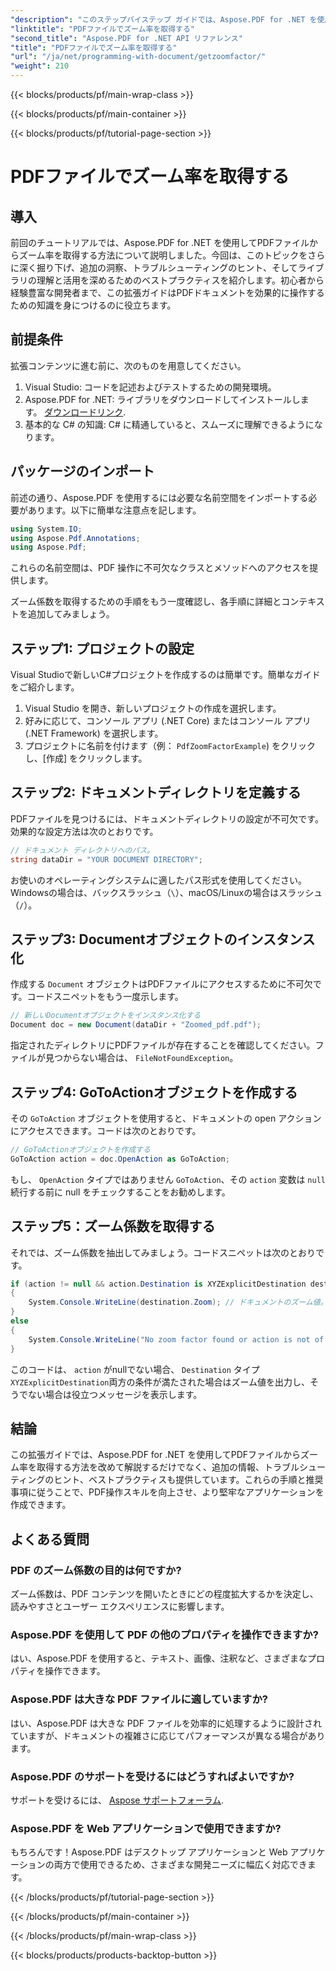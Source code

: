 ```yaml
---
"description": "このステップバイステップ ガイドでは、Aspose.PDF for .NET を使用して PDF ファイルのズーム係数を取得する方法を学習します。"
"linktitle": "PDFファイルでズーム率を取得する"
"second_title": "Aspose.PDF for .NET API リファレンス"
"title": "PDFファイルでズーム率を取得する"
"url": "/ja/net/programming-with-document/getzoomfactor/"
"weight": 210
---
```


{{< blocks/products/pf/main-wrap-class >}}

{{< blocks/products/pf/main-container >}}

{{< blocks/products/pf/tutorial-page-section >}}

# PDFファイルでズーム率を取得する

## 導入

前回のチュートリアルでは、Aspose.PDF for .NET を使用してPDFファイルからズーム率を取得する方法について説明しました。今回は、このトピックをさらに深く掘り下げ、追加の洞察、トラブルシューティングのヒント、そしてライブラリの理解と活用を深めるためのベストプラクティスを紹介します。初心者から経験豊富な開発者まで、この拡張ガイドはPDFドキュメントを効果的に操作するための知識を身につけるのに役立ちます。

## 前提条件

拡張コンテンツに進む前に、次のものを用意してください。

1. Visual Studio: コードを記述およびテストするための開発環境。
2. Aspose.PDF for .NET: ライブラリをダウンロードしてインストールします。 [ダウンロードリンク](https://releases。aspose.com/pdf/net/).
3. 基本的な C# の知識: C# に精通していると、スムーズに理解できるようになります。

## パッケージのインポート

前述の通り、Aspose.PDF を使用するには必要な名前空間をインポートする必要があります。以下に簡単な注意点を記します。

```csharp
using System.IO;
using Aspose.Pdf.Annotations;
using Aspose.Pdf;
```

これらの名前空間は、PDF 操作に不可欠なクラスとメソッドへのアクセスを提供します。

ズーム係数を取得するための手順をもう一度確認し、各手順に詳細とコンテキストを追加してみましょう。

## ステップ1: プロジェクトの設定

Visual Studioで新しいC#プロジェクトを作成するのは簡単です。簡単なガイドをご紹介します。

1. Visual Studio を開き、新しいプロジェクトの作成を選択します。
2. 好みに応じて、コンソール アプリ (.NET Core) またはコンソール アプリ (.NET Framework) を選択します。
3. プロジェクトに名前を付けます（例： `PdfZoomFactorExample`) をクリックし、[作成] をクリックします。

## ステップ2: ドキュメントディレクトリを定義する

PDFファイルを見つけるには、ドキュメントディレクトリの設定が不可欠です。効果的な設定方法は次のとおりです。

```csharp
// ドキュメント ディレクトリへのパス。
string dataDir = "YOUR DOCUMENT DIRECTORY";
```

お使いのオペレーティングシステムに適したパス形式を使用してください。Windowsの場合は、バックスラッシュ（`\`）、macOS/Linuxの場合はスラッシュ（`/`）。

## ステップ3: Documentオブジェクトのインスタンス化

作成する `Document` オブジェクトはPDFファイルにアクセスするために不可欠です。コードスニペットをもう一度示します。

```csharp
// 新しいDocumentオブジェクトをインスタンス化する
Document doc = new Document(dataDir + "Zoomed_pdf.pdf");
```

指定されたディレクトリにPDFファイルが存在することを確認してください。ファイルが見つからない場合は、 `FileNotFoundException`。

## ステップ4: GoToActionオブジェクトを作成する

その `GoToAction` オブジェクトを使用すると、ドキュメントの open アクションにアクセスできます。コードは次のとおりです。

```csharp
// GoToActionオブジェクトを作成する
GoToAction action = doc.OpenAction as GoToAction;
```

もし、 `OpenAction` タイプではありません `GoToAction`、その `action` 変数は `null`続行する前に null をチェックすることをお勧めします。

## ステップ5：ズーム係数を取得する

それでは、ズーム係数を抽出してみましょう。コードスニペットは次のとおりです。

```csharp
if (action != null && action.Destination is XYZExplicitDestination destination)
{
    System.Console.WriteLine(destination.Zoom); // ドキュメントのズーム値。
}
else
{
    System.Console.WriteLine("No zoom factor found or action is not of type GoToAction.");
}
```

このコードは、 `action` がnullでない場合、 `Destination` タイプ `XYZExplicitDestination`両方の条件が満たされた場合はズーム値を出力し、そうでない場合は役立つメッセージを表示します。

## 結論

この拡張ガイドでは、Aspose.PDF for .NET を使用してPDFファイルからズーム率を取得する方法を改めて解説するだけでなく、追加の情報、トラブルシューティングのヒント、ベストプラクティスも提供しています。これらの手順と推奨事項に従うことで、PDF操作スキルを向上させ、より堅牢なアプリケーションを作成できます。

## よくある質問

### PDF のズーム係数の目的は何ですか?
ズーム係数は、PDF コンテンツを開いたときにどの程度拡大するかを決定し、読みやすさとユーザー エクスペリエンスに影響します。

### Aspose.PDF を使用して PDF の他のプロパティを操作できますか?
はい、Aspose.PDF を使用すると、テキスト、画像、注釈など、さまざまなプロパティを操作できます。

### Aspose.PDF は大きな PDF ファイルに適していますか?
はい、Aspose.PDF は大きな PDF ファイルを効率的に処理するように設計されていますが、ドキュメントの複雑さに応じてパフォーマンスが異なる場合があります。

### Aspose.PDF のサポートを受けるにはどうすればよいですか?
サポートを受けるには、 [Aspose サポートフォーラム](https://forum。aspose.com/c/pdf/10).

### Aspose.PDF を Web アプリケーションで使用できますか?
もちろんです！Aspose.PDF はデスクトップ アプリケーションと Web アプリケーションの両方で使用できるため、さまざまな開発ニーズに幅広く対応できます。

{{< /blocks/products/pf/tutorial-page-section >}}

{{< /blocks/products/pf/main-container >}}

{{< /blocks/products/pf/main-wrap-class >}}

{{< blocks/products/products-backtop-button >}}